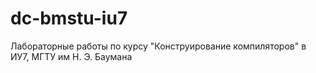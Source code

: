 # dc-bmstu-iu7
Лабораторные работы по курсу "Конструирование компиляторов" в ИУ7, МГТУ им Н. Э. Баумана
